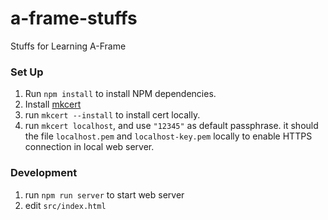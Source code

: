 # a-frame-stuffs
Stuffs for Learning A-Frame


### Set Up

1. Run `npm install` to install NPM dependencies.
1. Install [mkcert](https://github.com/FiloSottile/mkcert)
1. run `mkcert --install` to install cert locally.
1. run `mkcert localhost`, and use `"12345"` as default passphrase. it should the file `localhost.pem` and `localhost-key.pem` locally to enable HTTPS connection in local web server.

### Development

1. run `npm run server` to start web server
2. edit `src/index.html`

